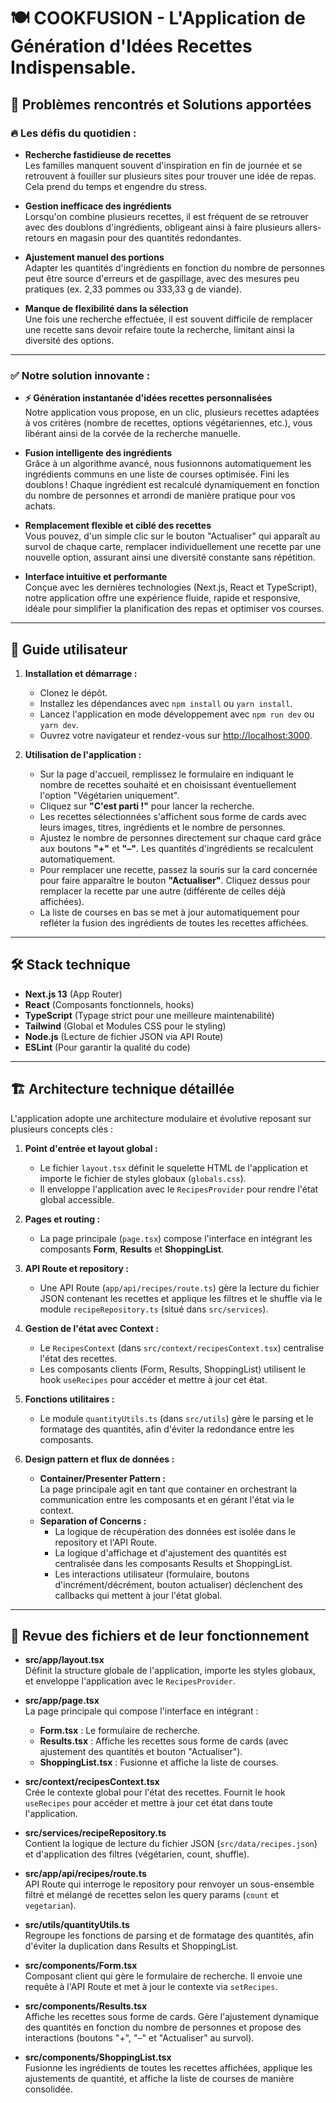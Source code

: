 # 🍽️ COOKFUSION - L'Application de Génération d'Idées Recettes Indispensable.

## 🚀 Problèmes rencontrés et Solutions apportées

### 🔥 Les défis du quotidien :
- **Recherche fastidieuse de recettes**  
  Les familles manquent souvent d'inspiration en fin de journée et se retrouvent à fouiller sur plusieurs sites pour trouver une idée de repas. Cela prend du temps et engendre du stress.

- **Gestion inefficace des ingrédients**  
  Lorsqu'on combine plusieurs recettes, il est fréquent de se retrouver avec des doublons d'ingrédients, obligeant ainsi à faire plusieurs allers-retours en magasin pour des quantités redondantes.

- **Ajustement manuel des portions**  
  Adapter les quantités d'ingrédients en fonction du nombre de personnes peut être source d'erreurs et de gaspillage, avec des mesures peu pratiques (ex. 2,33 pommes ou 333,33 g de viande).

- **Manque de flexibilité dans la sélection**  
  Une fois une recherche effectuée, il est souvent difficile de remplacer une recette sans devoir refaire toute la recherche, limitant ainsi la diversité des options.

---

### ✅ Notre solution innovante :
- **⚡ Génération instantanée d'idées recettes personnalisées**  
  Notre application vous propose, en un clic, plusieurs recettes adaptées à vos critères (nombre de recettes, options végétariennes, etc.), vous libérant ainsi de la corvée de la recherche manuelle.

- **Fusion intelligente des ingrédients**  
  Grâce à un algorithme avancé, nous fusionnons automatiquement les ingrédients communs en une liste de courses optimisée. Fini les doublons ! Chaque ingrédient est recalculé dynamiquement en fonction du nombre de personnes et arrondi de manière pratique pour vos achats.

- **Remplacement flexible et ciblé des recettes**  
  Vous pouvez, d'un simple clic sur le bouton "Actualiser" qui apparaît au survol de chaque carte, remplacer individuellement une recette par une nouvelle option, assurant ainsi une diversité constante sans répétition.

- **Interface intuitive et performante**  
  Conçue avec les dernières technologies (Next.js, React et TypeScript), notre application offre une expérience fluide, rapide et responsive, idéale pour simplifier la planification des repas et optimiser vos courses.

---

## 📖 Guide utilisateur

1. **Installation et démarrage :**
   - Clonez le dépôt.
   - Installez les dépendances avec `npm install` ou `yarn install`.
   - Lancez l'application en mode développement avec `npm run dev` ou `yarn dev`.
   - Ouvrez votre navigateur et rendez-vous sur [http://localhost:3000](http://localhost:3000).

2. **Utilisation de l'application :**
   - Sur la page d'accueil, remplissez le formulaire en indiquant le nombre de recettes souhaité et en choisissant éventuellement l'option "Végétarien uniquement".
   - Cliquez sur **"C'est parti !"** pour lancer la recherche.
   - Les recettes sélectionnées s'affichent sous forme de cards avec leurs images, titres, ingrédients et le nombre de personnes.
   - Ajustez le nombre de personnes directement sur chaque card grâce aux boutons **"+"** et **"–"**. Les quantités d'ingrédients se recalculent automatiquement.
   - Pour remplacer une recette, passez la souris sur la card concernée pour faire apparaître le bouton **"Actualiser"**. Cliquez dessus pour remplacer la recette par une autre (différente de celles déjà affichées).
   - La liste de courses en bas se met à jour automatiquement pour refléter la fusion des ingrédients de toutes les recettes affichées.

---

## 🛠️ Stack technique

- **Next.js 13** (App Router)
- **React** (Composants fonctionnels, hooks)
- **TypeScript** (Typage strict pour une meilleure maintenabilité)
- **Tailwind** (Global et Modules CSS pour le styling)
- **Node.js** (Lecture de fichier JSON via API Route)
- **ESLint** (Pour garantir la qualité du code)

---

## 🏗️ Architecture technique détaillée

L'application adopte une architecture modulaire et évolutive reposant sur plusieurs concepts clés :

1. **Point d'entrée et layout global :**  
   - Le fichier `layout.tsx` définit le squelette HTML de l'application et importe le fichier de styles globaux (`globals.css`).  
   - Il enveloppe l'application avec le `RecipesProvider` pour rendre l'état global accessible.

2. **Pages et routing :**  
   - La page principale (`page.tsx`) compose l'interface en intégrant les composants **Form**, **Results** et **ShoppingList**.

3. **API Route et repository :**  
   - Une API Route (`app/api/recipes/route.ts`) gère la lecture du fichier JSON contenant les recettes et applique les filtres et le shuffle via le module `recipeRepository.ts` (situé dans `src/services`).

4. **Gestion de l'état avec Context :**  
   - Le `RecipesContext` (dans `src/context/recipesContext.tsx`) centralise l'état des recettes.  
   - Les composants clients (Form, Results, ShoppingList) utilisent le hook `useRecipes` pour accéder et mettre à jour cet état.

5. **Fonctions utilitaires :**  
   - Le module `quantityUtils.ts` (dans `src/utils`) gère le parsing et le formatage des quantités, afin d'éviter la redondance entre les composants.

6. **Design pattern et flux de données :**  
   - **Container/Presenter Pattern :**  
     La page principale agit en tant que container en orchestrant la communication entre les composants et en gérant l'état via le context.  
   - **Separation of Concerns :**  
     - La logique de récupération des données est isolée dans le repository et l'API Route.  
     - La logique d'affichage et d'ajustement des quantités est centralisée dans les composants Results et ShoppingList.  
     - Les interactions utilisateur (formulaire, boutons d'incrément/décrément, bouton actualiser) déclenchent des callbacks qui mettent à jour l'état global.

---

## 📂 Revue des fichiers et de leur fonctionnement

- **src/app/layout.tsx**  
  Définit la structure globale de l'application, importe les styles globaux, et enveloppe l'application avec le `RecipesProvider`.

- **src/app/page.tsx**  
  La page principale qui compose l'interface en intégrant :
  - **Form.tsx** : Le formulaire de recherche.
  - **Results.tsx** : Affiche les recettes sous forme de cards (avec ajustement des quantités et bouton "Actualiser").
  - **ShoppingList.tsx** : Fusionne et affiche la liste de courses.

- **src/context/recipesContext.tsx**  
  Crée le contexte global pour l'état des recettes. Fournit le hook `useRecipes` pour accéder et mettre à jour cet état dans toute l'application.

- **src/services/recipeRepository.ts**  
  Contient la logique de lecture du fichier JSON (`src/data/recipes.json`) et d'application des filtres (végétarien, count, shuffle).

- **src/app/api/recipes/route.ts**  
  API Route qui interroge le repository pour renvoyer un sous-ensemble filtré et mélangé de recettes selon les query params (`count` et `vegetarian`).

- **src/utils/quantityUtils.ts**  
  Regroupe les fonctions de parsing et de formatage des quantités, afin d'éviter la duplication dans Results et ShoppingList.

- **src/components/Form.tsx**  
  Composant client qui gère le formulaire de recherche. Il envoie une requête à l'API Route et met à jour le contexte via `setRecipes`.

- **src/components/Results.tsx**  
  Affiche les recettes sous forme de cards. Gère l'ajustement dynamique des quantités en fonction du nombre de personnes et propose des interactions (boutons "+", "–" et "Actualiser" au survol).

- **src/components/ShoppingList.tsx**  
  Fusionne les ingrédients de toutes les recettes affichées, applique les ajustements de quantité, et affiche la liste de courses de manière consolidée.